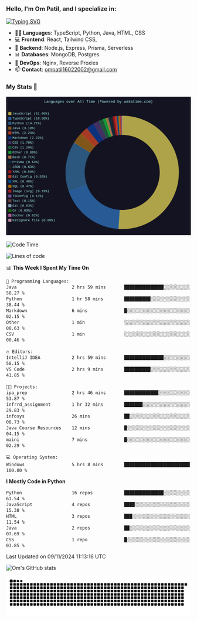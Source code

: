 <h3>Hello, I'm Om Patil, and I specialize in:</h3>

[![Typing SVG](https://readme-typing-svg.demolab.com?font=Fira+Code&pause=1000&color=00F7F6&width=435&lines=Full+Stack+Developer;Node.js+Backend+Developer;React+Frontend+Developer)](https://git.io/typing-svg)

<ul>
  <li>👨‍💻 <strong>Languages</strong>: TypeScript, Python, Java, HTML, CSS</li>
  <li>💻 <strong>Frontend</strong>: React, Tailwind CSS,  </li>
  <li>🦄 <strong>Backend</strong>: Node.js, Express, Prisma, Serverless </li>
  <li>📊 <strong>Databases</strong>: MongoDB, Postgres</li>
  <li>🚀 <strong>DevOps</strong>: Nginx, Reverse Proxies</li>
  <li>📫 <strong>Contact</strong>: <a href="mailto:ompatil16022002@gmail.com">ompatil16022002@gmail.com</a></li>
</ul>


<h3>My Stats 💯</h3>

<img src="wakatime-stats.svg" alt="Wakatime Stats" width="600"/>

<!--  [![Top Langs](https://github-readme-stats.vercel.app/api/top-langs/?username=9OmP&layout=compact&theme=radical)](https://github.com/anuraghazra/github-readme-stats) -->

<!--START_SECTION:waka-->
![Code Time](http://img.shields.io/badge/Code%20Time-93%20hrs%205%20mins-blue)

![Lines of code](https://img.shields.io/badge/From%20Hello%20World%20I%27ve%20Written-1.5%20million%20lines%20of%20code-blue)

📊 **This Week I Spent My Time On** 

```text
💬 Programming Languages: 
Java                     2 hrs 59 mins       ███████████████░░░░░░░░░░   58.27 % 
Python                   1 hr 58 mins        ██████████░░░░░░░░░░░░░░░   38.44 % 
Markdown                 6 mins              █░░░░░░░░░░░░░░░░░░░░░░░░   02.15 % 
Other                    1 min               ░░░░░░░░░░░░░░░░░░░░░░░░░   00.63 % 
CSV                      1 min               ░░░░░░░░░░░░░░░░░░░░░░░░░   00.46 % 

🔥 Editors: 
IntelliJ IDEA            2 hrs 59 mins       ███████████████░░░░░░░░░░   58.15 % 
VS Code                  2 hrs 9 mins        ██████████░░░░░░░░░░░░░░░   41.85 % 

🐱‍💻 Projects: 
ipa_prep                 2 hrs 46 mins       █████████████░░░░░░░░░░░░   53.87 % 
infrrd_assignment        1 hr 32 mins        ███████░░░░░░░░░░░░░░░░░░   29.83 % 
infosys                  26 mins             ██░░░░░░░░░░░░░░░░░░░░░░░   08.73 % 
Java Course Resources    12 mins             █░░░░░░░░░░░░░░░░░░░░░░░░   04.15 % 
maini                    7 mins              █░░░░░░░░░░░░░░░░░░░░░░░░   02.29 % 

💻 Operating System: 
Windows                  5 hrs 8 mins        █████████████████████████   100.00 % 
```

**I Mostly Code in Python** 

```text
Python                   16 repos            ███████████████░░░░░░░░░░   61.54 % 
JavaScript               4 repos             ████░░░░░░░░░░░░░░░░░░░░░   15.38 % 
HTML                     3 repos             ███░░░░░░░░░░░░░░░░░░░░░░   11.54 % 
Java                     2 repos             ██░░░░░░░░░░░░░░░░░░░░░░░   07.69 % 
CSS                      1 repo              █░░░░░░░░░░░░░░░░░░░░░░░░   03.85 % 
```




 Last Updated on 09/11/2024 11:13:16 UTC
<!--END_SECTION:waka-->

![Om's GitHub stats](https://github-readme-stats.vercel.app/api?username=9OmP&show_icons=true&theme=radical)

![snake gif](https://github.com/9OmP/9OmP/blob/output/github-contribution-grid-snake-dark.svg)



